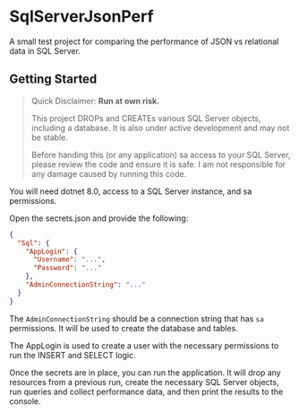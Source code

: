 # SqlServerJsonPerf

A small test project for comparing the performance of JSON vs relational data in SQL Server.

## Getting Started

> Quick Disclaimer: **Run at own risk.**
> 
> This project DROPs and CREATEs various SQL Server objects, including a database.  It is also under active development and may not be stable.
> 
> Before handing this (or any application) sa access to your SQL Server, please review the code and ensure it is safe.  I am not responsible for any damage caused by running this code.

You will need dotnet 8.0, access to a SQL Server instance, and sa permissions.

Open the secrets.json and provide the following:

```json
{
  "Sql": {
    "AppLogin": {
      "Username": "...",
      "Password": "..."
    },
    "AdminConnectionString": "..."
  }
}
```

The `AdminConnectionString` should be a connection string that has `sa` permissions.  It will be used to create the database and tables.

The AppLogin is used to create a user with the necessary permissions to run the INSERT and SELECT logic.

Once the secrets are in place, you can run the application.  It will drop any resources from a previous run, create the necessary SQL Server objects, run queries and collect performance data, and then print the results to the console.
